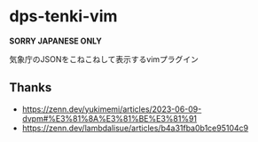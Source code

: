 # dps-tenki-vim

**SORRY JAPANESE ONLY**

気象庁のJSONをこねこねして表示するvimプラグイン

## Thanks

- https://zenn.dev/yukimemi/articles/2023-06-09-dvpm#%E3%81%8A%E3%81%BE%E3%81%91
- https://zenn.dev/lambdalisue/articles/b4a31fba0b1ce95104c9
